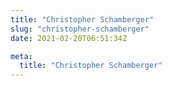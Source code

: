```yaml
---
title: "Christopher Schamberger"
slug: "christopher-schamberger"
date: 2021-02-20T06:51:34Z

meta:
  title: "Christopher Schamberger"
---
```


